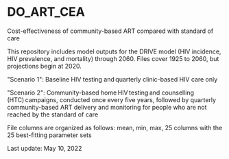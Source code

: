 # DO_ART_CEA
Cost-effectiveness of community-based ART compared with standard of care

This repository includes model outputs for the DRIVE model (HIV incidence, HIV prevalence, and mortality) through 2060. Files cover 1925 to 2060, but projections begin at 2020.

"Scenario 1": Baseline HIV testing and quarterly clinic-based HIV care only 

"Scenario 2": Community-based home HIV testing and counselling (HTC) campaigns, conducted once every five years, 
              followed by quarterly  community-based ART delivery and monitoring for people who are not reached by the standard of care 

File columns are organized as follows: mean, min, max, 25 columns with the 25 best-fitting parameter sets

Last update: May 10, 2022
